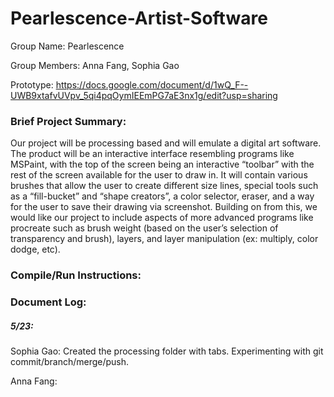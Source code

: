 # Pearlescence-Artist-Software

Group Name: Pearlescence

Group Members: Anna Fang, Sophia Gao

Prototype: https://docs.google.com/document/d/1wQ_F--UWB9xtafvUVpv_5qi4pqOymIEEmPG7aE3nx1g/edit?usp=sharing

### Brief Project Summary:
Our project will be processing based and will emulate a digital art software. The product will be an interactive interface resembling programs like MSPaint, with the top of the screen being an interactive “toolbar” with the rest of the screen available for the user to draw in. It will contain various brushes that allow the user to create different size lines, special tools such as a “fill-bucket” and “shape creators”, a color selector, eraser, and a way for the user to save their drawing via screenshot. Building on from this, we would like our project to include aspects of more advanced programs like procreate such as brush weight (based on the user’s selection of transparency and brush), layers, and layer manipulation (ex: multiply, color dodge, etc).

### Compile/Run Instructions:



### Document Log:
##### 5/23:
Sophia Gao:
Created the processing folder with tabs. Experimenting with git commit/branch/merge/push.

Anna Fang:
